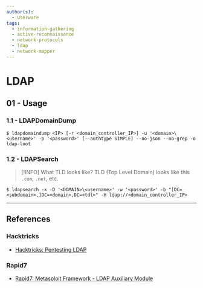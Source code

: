 ```yaml
---
author(s):
  - Userware
tags:
  - information-gathering
  - active-reconnaissance
  - network-protocols
  - ldap
  - network-mapper
---
```

# LDAP

## 01 - Usage

### 1.1 - LDAPDomainDump

```
$ ldapdomaindump <IP> [-r <domain_controller_IP>] -u '<domain>\<username>' -p '<password>' [--authtype SIMPLE] --no-json --no-grep -o ldap-loot
```

### 1.2 - LDAPSearch

> [!INFO] What TLD looks like?
> TLD (Top Level Domain) looks like this `.com`, `.net`, etc.

```
$ ldapsearch -x -D '<DOMAIN>\<username>' -w '<password>' -b "[DC=<subdomain>,]DC=<domain>,DC=<tdl>" -H ldap://<domain_controller_IP>
```

---
## References

### Hacktricks

- [Hacktricks: Pentesting LDAP](https://book.hacktricks.xyz/pentesting/pentesting-ldap)

### Rapid7

- [Rapid7: Metasploit Framework - LDAP Auxiliary Module](https://docs.metasploit.com/docs/pentesting/metasploit-guide-ldap.html)